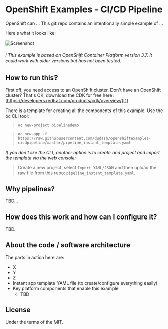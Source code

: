 # OpenShift Examples - CI/CD Pipeline
OpenShift can ... This git repo contains an intentionally simple example of ...

Here's what it looks like:

![Screenshot](./.screens/ocppipeline.gif)

###### :information_source: This example is based on OpenShift Container Platform version 3.7.  It could work with older versions but has not been tested.


## How to run this?
First off, you need access to an OpenShift cluster.  Don't have an OpenShift cluster?  That's OK, download the CDK for free here: [https://developers.redhat.com/products/cdk/overview/][1]

There is a template for creating all the components of this example. Use the oc CLI tool:
 > `oc new-project pipelinedemo `

 > `oc new-app -f https://raw.githubusercontent.com/dudash/openshiftexamples-cicdpipeline/master/pipeline_instant_template.yaml`

*If you don't like the CLI, another option is to create and project and import the template via the web console:*
 > Create a new project, select `Import YAML/JSON` and then upload the raw file from this repo: `pipeline_instant_template.yaml`.

## Why pipelines?
TBD...

## How does this work and how can I configure it?
TBD.


## About the code / software architecture
The parts in action here are:
* X
* Y
* Z
* Instant app template YAML file (to create/configure everything easily)
* Key platform components that enable this example
	* TBD


## License
Under the terms of the MIT.

[1]: https://developers.redhat.com/products/cdk/overview/
